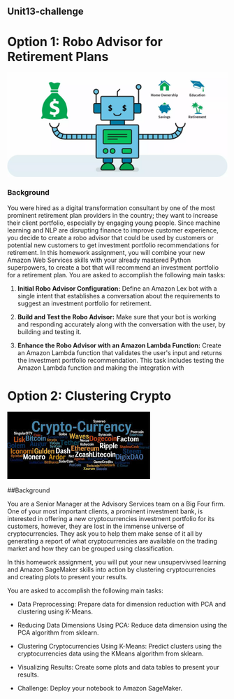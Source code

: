 ## Unit13-challenge

# Option 1: Robo Advisor for Retirement Plans

![Robo](robo.jpg)

### Background

You were hired as a digital transformation consultant by one of the most prominent retirement plan providers in the country; they want to increase their client portfolio, especially by engaging young people. Since machine learning and NLP are disrupting finance to improve customer experience, you decide to create a robo advisor that could be used by customers or potential new customers to get investment portfolio recommendations for retirement.
In this homework assignment, you will combine your new Amazon Web Services skills with your already mastered Python superpowers, to create a bot that will recommend an investment portfolio for a retirement plan.
You are asked to accomplish the following main tasks:


1. **Initial Robo Advisor Configuration:** Define an Amazon Lex bot with a single intent that establishes a conversation about the requirements to suggest an investment portfolio for retirement.


2. **Build and Test the Robo Advisor:** Make sure that your bot is working and responding accurately along with the conversation with the user, by building and testing it.


3. **Enhance the Robo Advisor with an Amazon Lambda Function:** Create an Amazon Lambda function that validates the user's input and returns the investment portfolio recommendation. This task includes testing the Amazon Lambda function and making the integration with

# Option 2: Clustering Crypto

![Crypto](crypto.jpg)

##Background

You are a Senior Manager at the Advisory Services team on a Big Four firm. One of your most important clients, a prominent investment bank, is interested in offering a new cryptocurrencies investment portfolio for its customers, however, they are lost in the immense universe of cryptocurrencies. They ask you to help them make sense of it all by generating a report of what cryptocurrencies are available on the trading market and how they can be grouped using classification.

In this homework assignment, you will put your new unsupervivsed learning and Amazon SageMaker skills into action by clustering cryptocurrencies and creating plots to present your results.

You are asked to accomplish the following main tasks:


* Data Preprocessing: Prepare data for dimension reduction with PCA and clustering using K-Means.


* Reducing Data Dimensions Using PCA: Reduce data dimension using the PCA algorithm from sklearn.


* Clustering Cryptocurrencies Using K-Means: Predict clusters using the cryptocurrencies data using the KMeans algorithm from sklearn.


* Visualizing Results: Create some plots and data tables to present your results.


* Challenge: Deploy your notebook to Amazon SageMaker.


